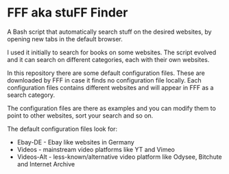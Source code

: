 # FFF aka stuFF Finder

A Bash script that automatically search stuff on the desired websites, by opening new tabs in the default browser.

I used it initially to search for books on some websites.
The script evolved and it can search on different categories, each with their own websites.

In this repository there are some default configuration files. These are downloaded by FFF in case it finds no configuration file locally.
Each configuration files contains different websites and will appear in FFF as a search category.

The configuration files are there as examples and you can modify them to point to other websites, sort your search and so on.

The default configuration files look for:
- Ebay-DE - Ebay like websites in Germany
- Videos - mainstream video platforms like YT and Vimeo
- Videos-Alt - less-known/alternative video platform like Odysee, Bitchute and Internet Archive

